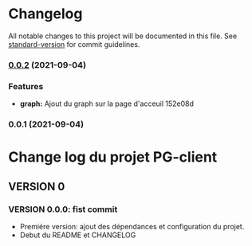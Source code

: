 # Changelog

All notable changes to this project will be documented in this file. See [standard-version](https://github.com/conventional-changelog/standard-version) for commit guidelines.

### [0.0.2](///compare/v0.0.1...v0.0.2) (2021-09-04)


### Features

* **graph:** Ajout du graph sur la page d'acceuil 152e08d

### 0.0.1 (2021-09-04)

# Change log du projet PG-client

## VERSION 0
### VERSION 0.0.0: fist commit
- Premiére version: ajout des dépendances et configuration du projet.
- Debut du README et CHANGELOG
